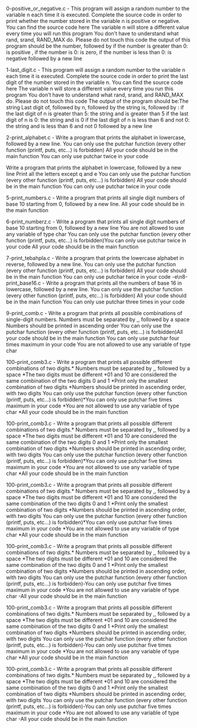 
0-positive_or_negative.c - This program will assign a random number to the variable n each time it is executed. Complete the source code in order to print whether the number stored in the variable n is positive or negative. You can find the source code here The variable n will store a different value every time you will run this program You don’t have to understand what rand, srand, RAND_MAX do. Please do not touch this code the output of this program should be the number, followed by if the number is greater than 0: is positive , if the number is 0: is zero, if the number is less than 0: is negative followed by a new line 

1-last_digit.c - This program will assign a random number to the variable n each time it is executed. Complete the source code in order to print the last digit of the number stored in the variable n. You can find the source code here The variable n will store a different value every time you run this program You don’t have to understand what rand, srand, and RAND_MAX do. Please do not touch this code The output of the program should be:The string Last digit of, followed by n, followed by the string is, followed by : if the last digit of n is greater than 5: the string and is greater than 5 if the last digit of n is 0: the string and is 0 if the last digit of n is less than 6 and not 0: the string and is less than 6 and not 0 followed by a new line

2-print_alphabet.c - Write a program that prints the alphabet in lowercase, followed by a new line. You can only use the putchar function (every other function (printf, puts, etc…) is forbidden) All your code should be in the main function You can only use putchar twice in your code

Write a program that prints the alphabet in lowercase, followed by a new line Print all the letters except q and e You can only use the putchar function (every other function (printf, puts, etc…) is forbidden) All your code should be in the main function You can only use putchar twice in your code

5-print_numbers.c - Write a program that prints all single digit numbers of base 10 starting from 0, followed by a new line. All your code should be in the main function

6-print_numberz.c - Write a program that prints all single digit numbers of base 10 starting from 0, followed by a new line You are not allowed to use any variable of type char You can only use the putchar function (every other function (printf, puts, etc…) is forbidden)You can only use putchar twice in your code All your code should be in the main function

7-print_tebahpla.c - Write a program that prints the lowercase alphabet in reverse, followed by a new line. You can only use the putchar function (every other function (printf, puts, etc…) is forbidden) All your code should be in the main function You can only use putchar twice in your code
-e\n8-print_base16.c - Write a program that prints all the numbers of base 16 in lowercase, followed by a new line. You can only use the putchar function (every other function (printf, puts, etc…) is forbidden) All your code should be in the main function You can only use putchar three times in your code

9-print_comb.c - Write a program that prints all possible combinations of single-digit numbers. Numbers must be separated by ,, followed by a space Numbers should be printed in ascending order You can only use the putchar function (every other function (printf, puts, etc…) is forbidden)All your code should be in the main function You can only use putchar four times maximum in your code You are not allowed to use any variable of type char

100-print_comb3.c - Write a program that prints all possible different combinations of two digits.* Numbers must be separated by ,, followed by a space *The two digits must be different *01 and 10 are considered the same combination of the two digits 0 and 1 *Print only the smallest combination of two digits *Numbers should be printed in ascending order, with two digits You can only use the putchar function \(every other function \(printf, puts, etc…\) is forbidden\)*You can only use putchar five times maximum in your code *You are not allowed to use any variable of type char *All your code should be in the main function

100-print_comb3.c - Write a program that prints all possible different combinations of two digits.* Numbers must be separated by ,, followed by a space *The two digits must be different *01 and 10 are considered the same combination of the two digits 0 and 1 *Print only the smallest combination of two digits *Numbers should be printed in ascending order, with two digits You can only use the putchar function \(every other function \(printf, puts, etc…\) is forbidden\)*You can only use putchar five times maximum in your code *You are not allowed to use any variable of type char *All your code should be in the main function

100-print_comb3.c - Write a program that prints all possible different combinations of two digits.* Numbers must be separated by ,, followed by a space *The two digits must be different *01 and 10 are considered the same combination of the two digits 0 and 1 *Print only the smallest combination of two digits *Numbers should be printed in ascending order, with two digits You can only use the putchar function \(every other function \(printf, puts, etc…\) is forbidden\)*You can only use putchar five times maximum in your code *You are not allowed to use any variable of type char *All your code should be in the main function

100-print_comb3.c - Write a program that prints all possible different combinations of two digits.* Numbers must be separated by ,, followed by a space *The two digits must be different *01 and 10 are considered the same combination of the two digits 0 and 1 *Print only the smallest combination of two digits *Numbers should be printed in ascending order, with two digits You can only use the putchar function \(every other function \(printf, puts, etc…\) is forbidden\)-You can only use putchar five times maximum in your code *You are not allowed to use any variable of type char -All your code should be in the main function

100-print_comb3.c - Write a program that prints all possible different combinations of two digits.* Numbers must be separated by ,, followed by a space *The two digits must be different *01 and 10 are considered the same combination of the two digits 0 and 1 *Print only the smallest combination of two digits *Numbers should be printed in ascending order, with two digits You can only use the putchar function \(every other function \(printf, puts, etc…\) is forbidden\)-You can only use putchar five times maximum in your code 
*You are not allowed to use any variable of type char 
*All your code should be in the main function

100-print_comb3.c - Write a program that prints all possible different combinations of two digits.* Numbers must be separated by ,, followed by a space *The two digits must be different *01 and 10 are considered the same combination of the two digits 0 and 1 *Print only the smallest combination of two digits *Numbers should be printed in ascending order, with two digits You can only use the putchar function \(every other function \(printf, puts, etc…\) is forbidden\)-You can only use putchar five times maximum in your code 
*You are not allowed to use any variable of type char 
-All your code should be in the main function
